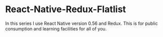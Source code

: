 # React-Native-Redux-Flatlist
In this series I use React Native version 0.56 and Redux. This is for public consumption and learning facilities for all of you. 
